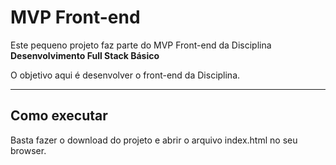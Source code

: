 # MVP Front-end

Este pequeno projeto faz parte do MVP Front-end da Disciplina **Desenvolvimento Full Stack Básico** 

O objetivo aqui é desenvolver o front-end da Disciplina.

---
## Como executar

Basta fazer o download do projeto e abrir o arquivo index.html no seu browser.